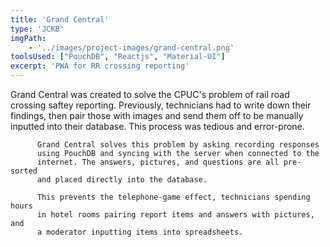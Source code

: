 ```yaml
---
title: 'Grand Central'
type: 'JCKB'
imgPath: 
    - '../images/project-images/grand-central.png'
toolsUsed: ["PouchDB", "Reactjs", "Material-UI"]
excerpt: 'PWA for RR crossing reporting'
---
```



   Grand Central was created to solve the CPUC's problem of 
          rail road crossing saftey reporting. Previously, technicians 
          had to write down their findings, then pair those with images
          and send them off to be manually inputted into their database. 
          This process was tedious and error-prone.

          Grand Central solves this problem by asking recording responses 
          using PouchDB and syncing with the server when connected to the
          internet. The answers, pictures, and questions are all pre-sorted
          and placed directly into the database. 
          
          This prevents the telephone-game effect, technicians spending hours
          in hotel rooms pairing report items and answers with pictures, and 
          a moderator inputting items into spreadsheets.